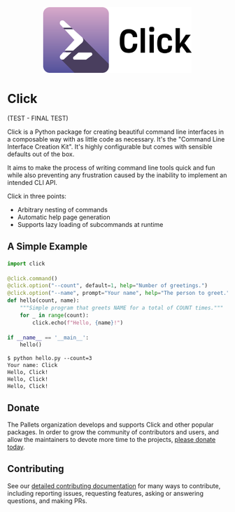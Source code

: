 <div align="center"><img src="https://raw.githubusercontent.com/pallets/click/refs/heads/stable/docs/_static/click-name.svg" alt="" height="150"></div>

# Click


(TEST - FINAL TEST)


Click is a Python package for creating beautiful command line interfaces
in a composable way with as little code as necessary. It's the "Command
Line Interface Creation Kit". It's highly configurable but comes with
sensible defaults out of the box.

It aims to make the process of writing command line tools quick and fun
while also preventing any frustration caused by the inability to
implement an intended CLI API.

Click in three points:

-   Arbitrary nesting of commands
-   Automatic help page generation
-   Supports lazy loading of subcommands at runtime


## A Simple Example

```python
import click

@click.command()
@click.option("--count", default=1, help="Number of greetings.")
@click.option("--name", prompt="Your name", help="The person to greet.")
def hello(count, name):
    """Simple program that greets NAME for a total of COUNT times."""
    for _ in range(count):
        click.echo(f"Hello, {name}!")

if __name__ == '__main__':
    hello()
```

```
$ python hello.py --count=3
Your name: Click
Hello, Click!
Hello, Click!
Hello, Click!
```


## Donate

The Pallets organization develops and supports Click and other popular
packages. In order to grow the community of contributors and users, and
allow the maintainers to devote more time to the projects, [please
donate today][].

[please donate today]: https://palletsprojects.com/donate

## Contributing

See our [detailed contributing documentation][contrib] for many ways to
contribute, including reporting issues, requesting features, asking or answering
questions, and making PRs.

[contrib]: https://palletsprojects.com/contributing/
